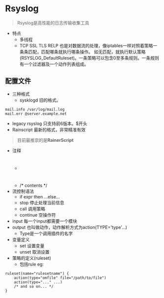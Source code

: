 # Rsyslog
> Rsyslog是高性能的日志传输收集工具
- 特点
  - 多线程
  - TCP SSL TLS RELP
也是对数据流的处理，像iptables一样对照着策略一条条匹配，匹配哪条就执行哪条操作。
如无匹配，就执行默认策略(RSYSLOG_DefaultRuleset)。一条策略可以包含0至多条规则。一条规则有一个过滤器及一个动作列表组成。


## 配置文件
- 三种格式
  - sysklogd  旧的格式。
```
mail.info /var/log/mail.log
mail.err @server.example.net
```
  - legacy rsyslog 只支持前6版本。$开头
  - Rainscript 最新的格式，非常精准有效
> 目前最推崇的是**RainerScript**
- 注释
  - #
  - /* contents */
- 流控制语法
  - if expr then ...else...
  - stop 停止处理当前信息
  - call 调用策略
  - continue 空操作符
- input 每一个input都需要一个模块
- output 也叫做动作，动作解析方式为action(TYPE='type'...)
  - Type是一个调用插件的名字
- 变量定义
  - set 设置变量
  - unset 取消设置
- 策略的定义(ruleset)
  - 包括rule
eg:
```
ruleset(name="rulesetname") {
    action(type="omfile" file="/path/to/file")
    action(type="..." ...)
    /* and so on... */
}
```
